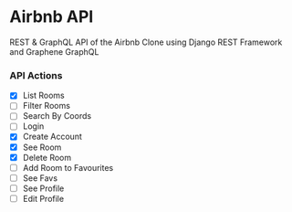 # Airbnb API

REST & GraphQL API of the Airbnb Clone using Django REST Framework and Graphene GraphQL

### API Actions

- [X] List Rooms
- [ ] Filter Rooms
- [ ] Search By Coords
- [ ] Login
- [X] Create Account
- [X] See Room
- [X] Delete Room
- [ ] Add Room to Favourites
- [ ] See Favs
- [ ] See Profile
- [ ] Edit Profile
